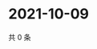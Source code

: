 # 2021-10-09

共 0 条

<!-- BEGIN -->
<!-- 最后更新时间 Sat Oct 09 2021 05:12:26 GMT+0800 (China Standard Time) -->

<!-- END -->
